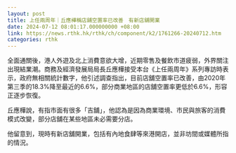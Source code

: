 ```yaml
---
layout: post
title: 上任兩周年｜丘應樺稱店舖空置率已改善　有新店舖開業
date: 2024-07-12 08:01:17.000000000 +08:00
link: https://news.rthk.hk/rthk/ch/component/k2/1761266-20240712.htm
categories: rthk
---
```


全面通關後，港人外遊及北上消費意欲大增，近期零售及餐飲市道疲弱，外界關注出現結業潮。商務及經濟發展局局長丘應樺接受本台《上任兩周年》系列專訪時表示，政府無相關統計數字，他引述調查指出，目前店舖空置率已改善，由2020年第三季的18.3%降至最近的6.6%，部分商業地區的店舖空置率更低於6.6%，形容正逐步恢復。

丘應樺說，有指市面有很多「吉舖」，他認為是因為商業環境、市民與旅客的消費模式改變，部分店舖在某些地區未必需要分店。

他留意到，現時有新店舖開業，包括有內地食肆等來港開店，並非坊間或媒體所指的情況。
